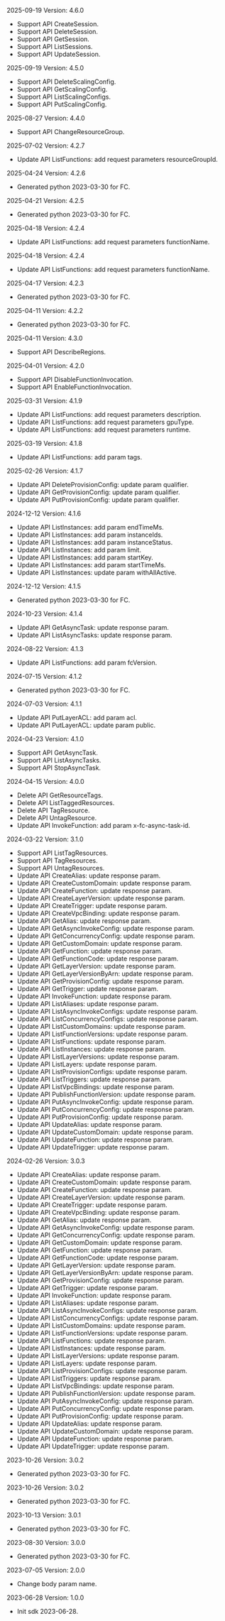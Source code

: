 2025-09-19 Version: 4.6.0
- Support API CreateSession.
- Support API DeleteSession.
- Support API GetSession.
- Support API ListSessions.
- Support API UpdateSession.


2025-09-19 Version: 4.5.0
- Support API DeleteScalingConfig.
- Support API GetScalingConfig.
- Support API ListScalingConfigs.
- Support API PutScalingConfig.


2025-08-27 Version: 4.4.0
- Support API ChangeResourceGroup.


2025-07-02 Version: 4.2.7
- Update API ListFunctions: add request parameters resourceGroupId.


2025-04-24 Version: 4.2.6
- Generated python 2023-03-30 for FC.

2025-04-21 Version: 4.2.5
- Generated python 2023-03-30 for FC.

2025-04-18 Version: 4.2.4
- Update API ListFunctions: add request parameters functionName.


2025-04-18 Version: 4.2.4
- Update API ListFunctions: add request parameters functionName.


2025-04-17 Version: 4.2.3
- Generated python 2023-03-30 for FC.

2025-04-11 Version: 4.2.2
- Generated python 2023-03-30 for FC.

2025-04-11 Version: 4.3.0
- Support API DescribeRegions.


2025-04-01 Version: 4.2.0
- Support API DisableFunctionInvocation.
- Support API EnableFunctionInvocation.


2025-03-31 Version: 4.1.9
- Update API ListFunctions: add request parameters description.
- Update API ListFunctions: add request parameters gpuType.
- Update API ListFunctions: add request parameters runtime.


2025-03-19 Version: 4.1.8
- Update API ListFunctions: add param tags.


2025-02-26 Version: 4.1.7
- Update API DeleteProvisionConfig: update param qualifier.
- Update API GetProvisionConfig: update param qualifier.
- Update API PutProvisionConfig: update param qualifier.


2024-12-12 Version: 4.1.6
- Update API ListInstances: add param endTimeMs.
- Update API ListInstances: add param instanceIds.
- Update API ListInstances: add param instanceStatus.
- Update API ListInstances: add param limit.
- Update API ListInstances: add param startKey.
- Update API ListInstances: add param startTimeMs.
- Update API ListInstances: update param withAllActive.


2024-12-12 Version: 4.1.5
- Generated python 2023-03-30 for FC.

2024-10-23 Version: 4.1.4
- Update API GetAsyncTask: update response param.
- Update API ListAsyncTasks: update response param.


2024-08-22 Version: 4.1.3
- Update API ListFunctions: add param fcVersion.


2024-07-15 Version: 4.1.2
- Generated python 2023-03-30 for FC.

2024-07-03 Version: 4.1.1
- Update API PutLayerACL: add param acl.
- Update API PutLayerACL: update param public.


2024-04-23 Version: 4.1.0
- Support API GetAsyncTask.
- Support API ListAsyncTasks.
- Support API StopAsyncTask.


2024-04-15 Version: 4.0.0
- Delete API GetResourceTags.
- Delete API ListTaggedResources.
- Delete API TagResource.
- Delete API UntagResource.
- Update API InvokeFunction: add param x-fc-async-task-id.


2024-03-22 Version: 3.1.0
- Support API ListTagResources.
- Support API TagResources.
- Support API UntagResources.
- Update API CreateAlias: update response param.
- Update API CreateCustomDomain: update response param.
- Update API CreateFunction: update response param.
- Update API CreateLayerVersion: update response param.
- Update API CreateTrigger: update response param.
- Update API CreateVpcBinding: update response param.
- Update API GetAlias: update response param.
- Update API GetAsyncInvokeConfig: update response param.
- Update API GetConcurrencyConfig: update response param.
- Update API GetCustomDomain: update response param.
- Update API GetFunction: update response param.
- Update API GetFunctionCode: update response param.
- Update API GetLayerVersion: update response param.
- Update API GetLayerVersionByArn: update response param.
- Update API GetProvisionConfig: update response param.
- Update API GetTrigger: update response param.
- Update API InvokeFunction: update response param.
- Update API ListAliases: update response param.
- Update API ListAsyncInvokeConfigs: update response param.
- Update API ListConcurrencyConfigs: update response param.
- Update API ListCustomDomains: update response param.
- Update API ListFunctionVersions: update response param.
- Update API ListFunctions: update response param.
- Update API ListInstances: update response param.
- Update API ListLayerVersions: update response param.
- Update API ListLayers: update response param.
- Update API ListProvisionConfigs: update response param.
- Update API ListTriggers: update response param.
- Update API ListVpcBindings: update response param.
- Update API PublishFunctionVersion: update response param.
- Update API PutAsyncInvokeConfig: update response param.
- Update API PutConcurrencyConfig: update response param.
- Update API PutProvisionConfig: update response param.
- Update API UpdateAlias: update response param.
- Update API UpdateCustomDomain: update response param.
- Update API UpdateFunction: update response param.
- Update API UpdateTrigger: update response param.


2024-02-26 Version: 3.0.3
- Update API CreateAlias: update response param.
- Update API CreateCustomDomain: update response param.
- Update API CreateFunction: update response param.
- Update API CreateLayerVersion: update response param.
- Update API CreateTrigger: update response param.
- Update API CreateVpcBinding: update response param.
- Update API GetAlias: update response param.
- Update API GetAsyncInvokeConfig: update response param.
- Update API GetConcurrencyConfig: update response param.
- Update API GetCustomDomain: update response param.
- Update API GetFunction: update response param.
- Update API GetFunctionCode: update response param.
- Update API GetLayerVersion: update response param.
- Update API GetLayerVersionByArn: update response param.
- Update API GetProvisionConfig: update response param.
- Update API GetTrigger: update response param.
- Update API InvokeFunction: update response param.
- Update API ListAliases: update response param.
- Update API ListAsyncInvokeConfigs: update response param.
- Update API ListConcurrencyConfigs: update response param.
- Update API ListCustomDomains: update response param.
- Update API ListFunctionVersions: update response param.
- Update API ListFunctions: update response param.
- Update API ListInstances: update response param.
- Update API ListLayerVersions: update response param.
- Update API ListLayers: update response param.
- Update API ListProvisionConfigs: update response param.
- Update API ListTriggers: update response param.
- Update API ListVpcBindings: update response param.
- Update API PublishFunctionVersion: update response param.
- Update API PutAsyncInvokeConfig: update response param.
- Update API PutConcurrencyConfig: update response param.
- Update API PutProvisionConfig: update response param.
- Update API UpdateAlias: update response param.
- Update API UpdateCustomDomain: update response param.
- Update API UpdateFunction: update response param.
- Update API UpdateTrigger: update response param.


2023-10-26 Version: 3.0.2
- Generated python 2023-03-30 for FC.

2023-10-26 Version: 3.0.2
- Generated python 2023-03-30 for FC.

2023-10-13 Version: 3.0.1
- Generated python 2023-03-30 for FC.

2023-08-30 Version: 3.0.0
- Generated python 2023-03-30 for FC.

2023-07-05 Version: 2.0.0
- Change body param name.

2023-06-28 Version: 1.0.0
- Init sdk 2023-06-28.


